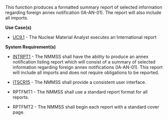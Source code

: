 This function produces a formatted summary report of selected information regarding foreign annex notification (IA-AN-01).  The report will also include all imports.

**Use Case(s)**

-  <a href="https://dev.azure.com/Link-Technologies/NMMSS%20Requirements/_workitems/edit/190/" target="_blank">UC9.1</a>  - The Nuclear Material Analyst executes an International report

**System Requirement(s)**

- <a href="https://dev.azure.com/Link-Technologies/NMMSS%20Requirements/_workitems/edit/191/" target="_blank">INTRPT1</a> - The NMMSS shall have the ability to produce an annex notification listing report which will consist of a summary of selected information regarding foreign annex notifications (IA-AN-01).  This report will include all imports and does not require obligations to be reported.

- <a href="https://dev.azure.com/Link-Technologies/NMMSS%20Requirements/_workitems/edit/192/" target="_blank">ITSCR15</a> - The NMMSS shall provide a consistent user interface.

- RPTFMT1 - The NMMSS shall use a standard report format for all reports.

- RPTFMT2 - The NMMSS shall begin each report with a standard cover page.